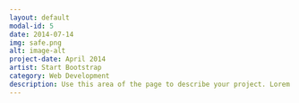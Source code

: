 ```yaml
---
layout: default
modal-id: 5
date: 2014-07-14
img: safe.png
alt: image-alt
project-date: April 2014
artist: Start Bootstrap
category: Web Development
description: Use this area of the page to describe your project. Lorem ipsum dolor sit amet, consectetur adipisicing elit. Mollitia neque assumenda ipsam nihil, molestias magnam, recusandae quos quis inventore quisquam velit asperiores, vitae? Reprehenderit soluta, eos quod consequuntur itaque. Nam.
---
```

